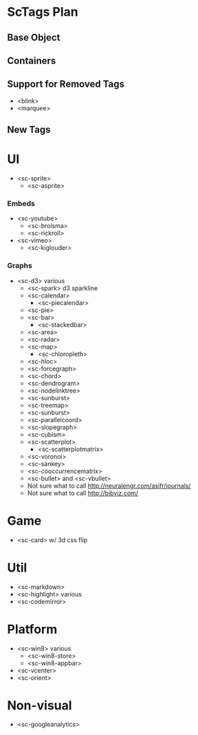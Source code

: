 ScTags Plan
===========



Base Object
-----------



Containers
----------



Support for Removed Tags
--------

 * &lt;blink&gt;
 * &lt;marquee&gt;



New Tags
--------

UI
==
 * &lt;sc-sprite&gt;
   * &lt;sc-asprite&gt;

### Embeds
 * &lt;sc-youtube&gt;
   * &lt;sc-brolsma&gt;
   * &lt;sc-rickroll&gt;
 * &lt;sc-vimeo&gt;
   * &lt;sc-kiglouder&gt;

### Graphs
 * &lt;sc-d3&gt; various
   * &lt;sc-spark&gt; d3 sparkline
   * &lt;sc-calendar&gt;
     * &lt;sc-piecalendar&gt;
   * &lt;sc-pie&gt;
   * &lt;sc-bar&gt;
     * &lt;sc-stackedbar&gt;
   * &lt;sc-area&gt;
   * &lt;sc-radar&gt;
   * &lt;sc-map&gt;
     * &lt;sc-chloropleth&gt;
   * &lt;sc-hloc&gt;
   * &lt;sc-forcegraph&gt;
   * &lt;sc-chord&gt;
   * &lt;sc-dendrogram&gt;
   * &lt;sc-nodelinktree&gt;
   * &lt;sc-sunburst&gt;
   * &lt;sc-treemap&gt;
   * &lt;sc-sunburst&gt;
   * &lt;sc-parallelcoord&gt;
   * &lt;sc-slopegraph&gt;
   * &lt;sc-cubism&gt;
   * &lt;sc-scatterplot&gt;
     * &lt;sc-scatterplotmatrix&gt;
   * &lt;sc-voronoi&gt;
   * &lt;sc-sankey&gt;
   * &lt;sc-cooccurrencematrix&gt;
   * &lt;sc-bullet&gt; and &lt;sc-vbullet&gt;
   * Not sure what to call http://neuralengr.com/asifr/journals/
   * Not sure what to call http://bibviz.com/

Game
====
 * &lt;sc-card&gt; w/ 3d css flip

Util
====
 * &lt;sc-markdown&gt;
 * &lt;sc-highlight&gt; various
 * &lt;sc-codemirror&gt;

Platform
========
 * &lt;sc-win8&gt; various
   * &lt;sc-win8-store&gt;
   * &lt;sc-win8-appbar&gt;
 * &lt;sc-vcenter&gt;
 * &lt;sc-orient&gt;

Non-visual
==========

 * &lt;sc-googleanalytics&gt;
